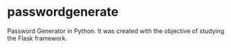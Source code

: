 # passwordgenerate
Password Generator in Python. It was created with the objective of studying the Flask framework.
